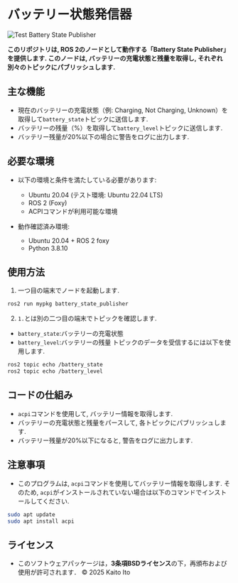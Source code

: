 # バッテリー状態発信器

![Test Battery State Publisher](https://github.com/Itotako/mypkg/actions/workflows/test.yml/badge.svg)

**このリポジトリは, ROS 2のノードとして動作する「Battery State Publisher」を提供します. このノードは, バッテリーの充電状態と残量を取得し, それぞれ別々のトピックにパブリッシュします.**


## 主な機能
- 現在のバッテリーの充電状態（例: Charging, Not Charging, Unknown）を取得して`battery_state`トピックに送信します.
- バッテリーの残量（%）を取得して`battery_level`トピックに送信します.
- バッテリー残量が20%以下の場合に警告をログに出力します.

  
## 必要な環境
- 以下の環境と条件を満たしている必要があります:
  - Ubuntu 20.04 (テスト環境: Ubuntu 22.04 LTS)
  - ROS 2 (Foxy)
  - ACPIコマンドが利用可能な環境


- 動作確認済み環境:
  - Ubuntu 20.04 + ROS 2 foxy
  - Python 3.8.10


## 使用方法
1. 一つ目の端末でノードを起動します.
```bash
ros2 run mypkg battery_state_publisher
```
2. `1.`とは別の二つ目の端末でトピックを確認します.
  - `battery_state`:バッテリーの充電状態
  - `battery_level`:バッテリーの残量
トピックのデータを受信するには以下を使用します.
```bash
ros2 topic echo /battery_state
ros2 topic echo /battery_level
```


## コードの仕組み
- `acpi`コマンドを使用して, バッテリー情報を取得します.
- バッテリーの充電状態と残量をパースして, 各トピックにパブリッシュします.
- バッテリー残量が20%以下になると, 警告をログに出力します.


## 注意事項
- このプログラムは, `acpi`コマンドを使用してバッテリー情報を取得します. そのため, `acpi`がインストールされていない場合は以下のコマンドでインストールしてください.
```bash
sudo apt update
sudo apt install acpi
```


## ライセンス
- このソフトウェアパッケージは，**3条項BSDライセンス**の下，再頒布および使用が許可されます．
© 2025 Kaito Ito
